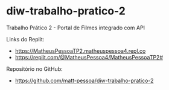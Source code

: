 # diw-trabalho-pratico-2
Trabalho Prático 2 - Portal de Filmes integrado com API

Links do Replit: 
- https://MatheusPessoaTP2.matheuspessoa4.repl.co
- https://replit.com/@MatheusPessoa4/MatheusPessoaTP2#

Repositório no GitHub: 
- https://github.com/matt-pessoa/diw-trabalho-pratico-2